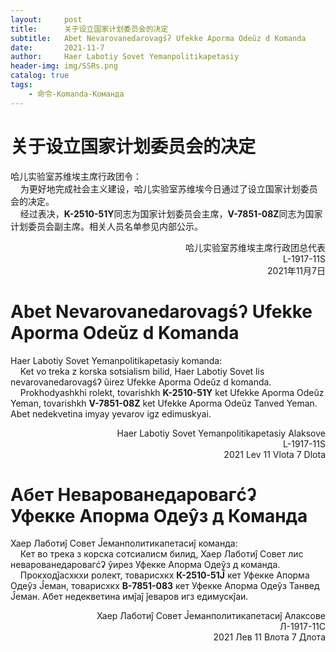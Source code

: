 ```yaml
---
layout:     post
title:      关于设立国家计划委员会的决定
subtitle:   Abet Nevarovanedarovagśʔ Ufekke Aporma Odeŭz d Komanda
date:       2021-11-7
author:     Haer Labotiy Sovet Yemanpolitikapetasiy
header-img: img/SSRs.png
catalog: true
tags:
    - 命令-Komanda-Команда
---
```


# 关于设立国家计划委员会的决定
哈儿实验室苏维埃主席行政团令：  
&nbsp;&nbsp;&nbsp;&nbsp;为更好地完成社会主义建设，哈儿实验室苏维埃今日通过了设立国家计划委员会的决定。  
&nbsp;&nbsp;&nbsp;&nbsp;经过表决，**K-2510-51Y**同志为国家计划委员会主席，**V-7851-08Z**同志为国家计划委员会副主席。相关人员名单参见内部公示。
<div style="text-align: right">哈儿实验室苏维埃主席行政团总代表<br>L-1917-11S<br>2021年11月7日</div>

# Abet Nevarovanedarovagśʔ Ufekke Aporma Odeŭz d Komanda
Haer Labotiy Sovet Yemanpolitikapetasiy komanda:  
&nbsp;&nbsp;&nbsp;&nbsp;Ket vo treka z korska sotsialism bilid, Haer Labotiy Sovet lis nevarovanedarovagśʔ ŭirez Ufekke Aporma Odeŭz d komanda.  
&nbsp;&nbsp;&nbsp;&nbsp;Prokhodyashkhi rolekt, tovarishkh **K-2510-51Y** ket Ufekke Aporma Odeŭz Yeman, tovarishkh **V-7851-08Z** ket Ufekke Aporma Odeŭz Tanved Yeman. Abet nedekvetina imyay yevarov igz edimuskyai.
<div style="text-align: right">Haer Labotiy Sovet Yemanpolitikapetasiy Alaksove<br>L-1917-11S<br>2021 Lev 11 Vlota 7 Dlota</div>

# Абет Неварованедаровагćʡ Уфекке Апорма Одеŷз д Команда
Хаер Лаботиĵ Совет Ĵеманполитикапетасиĵ команда:  
&nbsp;&nbsp;&nbsp;&nbsp;Кет во трека з корска сотсиалисм билид, Хаер Лаботиĵ Совет лис неварованедаровагćʡ ŷирез Уфекке Апорма Одеŷз д команда.  
&nbsp;&nbsp;&nbsp;&nbsp;Прокходĵасхкхи ролект, товарисхкх **К-2510-51Ĵ** кет Уфекке Апорма Одеŷз Ĵеман, товарисхкх **В-7851-08З** кет Уфекке Апорма Одеŷз Танвед Ĵеман. Абет недекветина имĵаĵ ĵеваров игз едимускĵаи.
<div style="text-align: right">Хаер Лаботиĵ Совет Ĵеманполитикапетасиĵ Алаксове<br>Л-1917-11С<br>2021 Лев 11 Влота 7 Длота
</div>
